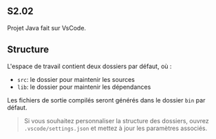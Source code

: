 ## S2.02

Projet Java fait sur VsCode.

## Structure

L'espace de travail contient deux dossiers par défaut, où :

- `src`: le dossier pour maintenir les sources
- `lib`: le dossier pour maintenir les dépendances

Les fichiers de sortie compilés seront générés dans le dossier `bin` par défaut.

> Si vous souhaitez personnaliser la structure des dossiers, ouvrez `.vscode/settings.json` et mettez à jour les paramètres associés.

